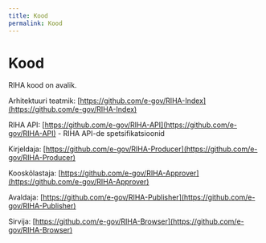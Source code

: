```yaml
---
title: Kood
permalink: Kood
---
```


# Kood

RIHA kood on avalik.

Arhitektuuri teatmik: [https://github.com/e-gov/RIHA-Index](https://github.com/e-gov/RIHA-Index)

RIHA API: [https://github.com/e-gov/RIHA-API](https://github.com/e-gov/RIHA-API) - RIHA API-de spetsifikatsioonid

Kirjeldaja: [https://github.com/e-gov/RIHA-Producer](https://github.com/e-gov/RIHA-Producer)

Kooskõlastaja: [https://github.com/e-gov/RIHA-Approver](https://github.com/e-gov/RIHA-Approver)

Avaldaja: [https://github.com/e-gov/RIHA-Publisher](https://github.com/e-gov/RIHA-Publisher)

Sirvija: [https://github.com/e-gov/RIHA-Browser](https://github.com/e-gov/RIHA-Browser)

